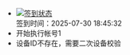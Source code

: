 - [![签到状态](https://github.com/womade/Cloud189-Actions/actions/workflows/main.yml/badge.svg?branch=main)](https://github.com/womade/Cloud189-Actions/actions/workflows/main.yml) <br> 签到时间：2025-07-30 18:45:32
- 开始执行帐号1
- 设备ID不存在，需要二次设备校验
